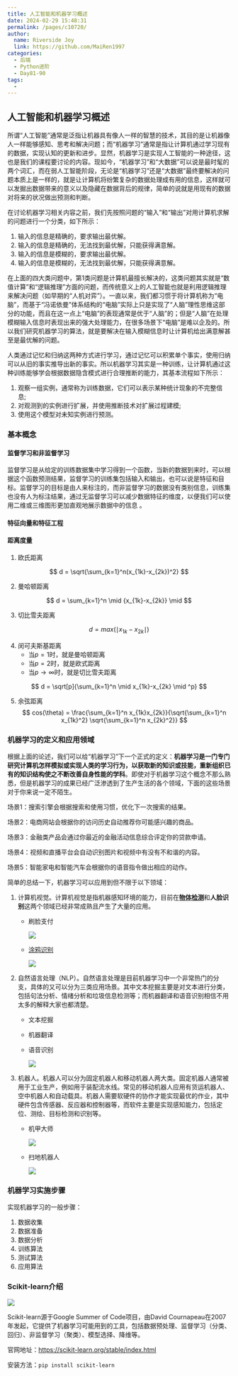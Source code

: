 ```yaml
---
title: 人工智能和机器学习概述
date: 2024-02-29 15:48:31
permalink: /pages/c10720/
author:
  name: Riverside Joy
  link: https://github.com/MaiRen1997
categories:
  - 后端
  - Python进阶
  - Day81-90
tags:
  - 
---
```

## 人工智能和机器学习概述

所谓“人工智能”通常是泛指让机器具有像人一样的智慧的技术，其目的是让机器像人一样能够感知、思考和解决问题；而“机器学习”通常是指让计算机通过学习现有的数据，实现认知的更新和进步。显然，机器学习是实现人工智能的一种途径，这也是我们的课程要讨论的内容。现如今，“机器学习”和“大数据”可以说是最时髦的两个词汇，而在弱人工智能阶段，无论是“机器学习”还是“大数据”最终要解决的问题本质上是一样的，就是让计算机将纷繁复杂的数据处理成有用的信息，这样就可以发掘出数据带来的意义以及隐藏在数据背后的规律，简单的说就是用现有的数据对将来的状况做出预测和判断。

在讨论机器学习相关内容之前，我们先按照问题的“输入”和“输出”对用计算机求解的问题进行一个分类，如下所示：

1. 输入的信息是精确的，要求输出最优解。
2. 输入的信息是精确的，无法找到最优解，只能获得满意解。
3. 输入的信息是模糊的，要求输出最优解。
4. 输入的信息是模糊的，无法找到最优解，只能获得满意解。

在上面的四大类问题中，第1类问题是计算机最擅长解决的，这类问题其实就是“数值计算”和“逻辑推理”方面的问题，而传统意义上的人工智能也就是利用逻辑推理来解决问题（如早期的“人机对弈”）。一直以来，我们都习惯于将计算机称为“电脑”，而基于“冯诺依曼”体系结构的“电脑”实际上只是实现了“人脑”理性思维这部分的功能，而且在这一点上“电脑”的表现通常是优于“人脑”的；但是“人脑”在处理模糊输入信息时表现出来的强大处理能力，在很多场景下“电脑”是难以企及的。所以我们研究机器学习的算法，就是要解决在输入模糊信息时让计算机给出满意解甚至是最优解的问题。

人类通过记忆和归纳这两种方式进行学习，通过记忆可以积累单个事实，使用归纳可以从旧的事实推导出新的事实。所以机器学习其实是一种训练，让计算机通过这种训练能够学会根据数据隐含模式进行合理推断的能力，其基本流程如下所示：

1. 观察一组实例，通常称为训练数据，它们可以表示某种统计现象的不完整信息;
2. 对观测到的实例进行扩展，并使用推断技术对扩展过程建模;
3. 使用这个模型对未知实例进行预测。

### 基本概念

#### 监督学习和非监督学习

监督学习是从给定的训练数据集中学习得到一个函数，当新的数据到来时，可以根据这个函数预测结果，监督学习的训练集包括输入和输出，也可以说是特征和目标。监督学习的目标是由人来标注的，而非监督学习的数据没有类别信息，训练集也没有人为标注结果，通过无监督学习可以减少数据特征的维度，以便我们可以使用二维或三维图形更加直观地展示数据中的信息 。

#### 特征向量和特征工程



#### 距离度量



1. 欧氏距离

$$
d = \sqrt{\sum_{k=1}^n(x_{1k}-x_{2k})^2}
$$

2. 曼哈顿距离

$$
d = \sum_{k=1}^n \mid {x_{1k}-x_{2k}} \mid
$$

3. 切比雪夫距离

$$
d = max(\mid x_{1k}-x_{2k} \mid)
$$

4. 闵可夫斯基距离
    - 当$p=1$时，就是曼哈顿距离
    - 当$p=2$时，就是欧式距离
    - 当$p \to \infty$时，就是切比雪夫距离

$$
d = \sqrt[p]{\sum_{k=1}^n \mid x_{1k}-x_{2k} \mid ^p}
$$

5. 余弦距离
    $$
    cos(\theta) = \frac{\sum_{k=1}^n x_{1k}x_{2k}}{\sqrt{\sum_{k=1}^n x_{1k}^2} \sqrt{\sum_{k=1}^n x_{2k}^2}}
    $$

### 机器学习的定义和应用领域

根据上面的论述，我们可以给“机器学习”下一个正式的定义：**机器学习是一门专门研究计算机怎样模拟或实现人类的学习行为，以获取新的知识或技能，重新组织已有的知识结构使之不断改善自身性能的学科**。即使对于机器学习这个概念不那么熟悉，但是机器学习的成果已经广泛渗透到了生产生活的各个领域，下面的这些场景对于你来说一定不陌生。

场景1：搜索引擎会根据搜索和使用习惯，优化下一次搜索的结果。

场景2：电商网站会根据你的访问历史自动推荐你可能感兴趣的商品。

场景3：金融类产品会通过你最近的金融活动信息综合评定你的贷款申请。

场景4：视频和直播平台会自动识别图片和视频中有没有不和谐的内容。

场景5：智能家电和智能汽车会根据你的语音指令做出相应的动作。

简单的总结一下，机器学习可以应用到但不限于以下领域：

1. 计算机视觉。计算机视觉是指机器感知环境的能力，目前在[**物体检测**](https://pjreddie.com/darknet/yolo/)和**人脸识别**这两个领域已经非常成熟且产生了大量的应用。

    - 刷脸支付

        ![](res/face_paying.png)

    - [涂鸦识别](https://quickdraw.withgoogle.com/)

        ![](res/quickdraw.png)

2. 自然语言处理（NLP）。自然语言处理是目前机器学习中一个非常热门的分支，具体的又可以分为三类应用场景。其中文本挖掘主要是对文本进行分类，包括句法分析、情绪分析和垃圾信息检测等；而机器翻译和语音识别相信不用太多的解释大家也都清楚。

    - 文本挖掘
    - 机器翻译

    - 语音识别

        ![](res/xiaomi_ai_voice_box.png)

3. 机器人。机器人可以分为固定机器人和移动机器人两大类。固定机器人通常被用于工业生产，例如用于装配流水线。常见的移动机器人应用有货运机器人、空中机器人和自动载具。机器人需要软硬件的协作才能实现最优的作业，其中硬件包含传感器、反应器和控制器等，而软件主要是实现感知能力，包括定位、测绘、目标检测和识别等。

    - 机甲大师

        ![](res/dajiang_robomaster.png)

    - 扫地机器人

        ![](res/sweep_robot.jpg)

### 机器学习实施步骤

实现机器学习的一般步骤：

1. 数据收集
2. 数据准备
3. 数据分析
4. 训练算法
5. 测试算法
6. 应用算法

### Scikit-learn介绍

![](res/scikit-learn-logo.png)

Scikit-learn源于Google Summer of Code项目，由David Cournapeau在2007年发起，它提供了机器学习可能用到的工具，包括数据预处理、监督学习（分类、回归）、非监督学习（聚类）、模型选择、降维等。

官网地址：<https://scikit-learn.org/stable/index.html>

安装方法：`pip install scikit-learn`
